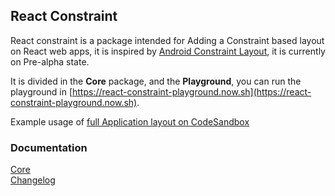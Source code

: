 ## React Constraint

React constraint is a package intended for Adding a Constraint based layout on React web apps, it is inspired by [Android Constraint Layout](https://developer.android.com/reference/androidx/constraintlayout/widget/ConstraintLayout), it is currently on Pre-alpha state.

It is divided in the **Core** package, and the **Playground**, you can run the playground in [https://react-constraint-playground.now.sh](https://react-constraint-playground.now.sh).  

Example usage of [full Application layout on CodeSandbox](https://codesandbox.io/s/cool-sun-64hnr)

### Documentation

[Core](./packages/core/readme.md)  
[Changelog](./changelog.md)  